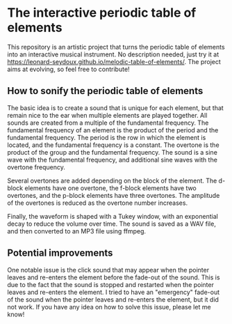 # The interactive periodic table of elements

This repository is an artistic project that turns the periodic table of elements into an interactive musical instrument. No description needed, just try it at https://leonard-seydoux.github.io/melodic-table-of-elements/. The project aims at evolving, so feel free to contribute! 

## How to sonify the periodic table of elements

The basic idea is to create a sound that is unique for each element, but that remain nice to the ear when multiple elements are played together. All sounds are created from a multiple of the fundamental frequency. The fundamental frequency of an element is the product of the period and the fundamental frequency. The period is the row in which the element is located, and the fundamental frequency is a constant. The overtone is the product of the group and the fundamental frequency. The sound is a sine wave with the fundamental frequency, and additional sine waves with the overtone frequency. 

Several overtones are added depending on the block of the element. The d-block elements have one overtone, the f-block elements have two overtones, and the p-block elements have three overtones. The amplitude of the overtones is reduced as the overtone number increases.

Finally, the waveform is shaped with a Tukey window, with an exponential decay to reduce the volume over time. The sound is saved as a WAV file, and then converted to an MP3 file using ffmpeg.

## Potential improvements

One notable issue is the click sound that may appear when the pointer leaves and re-enters the element before the fade-out of the sound. This is due to the fact that the sound is stopped and restarted when the pointer leaves and re-enters the element. I tried to have an "emergency" fade-out of the sound when the pointer leaves and re-enters the element, but it did not work. If you have any idea on how to solve this issue, please let me know!
